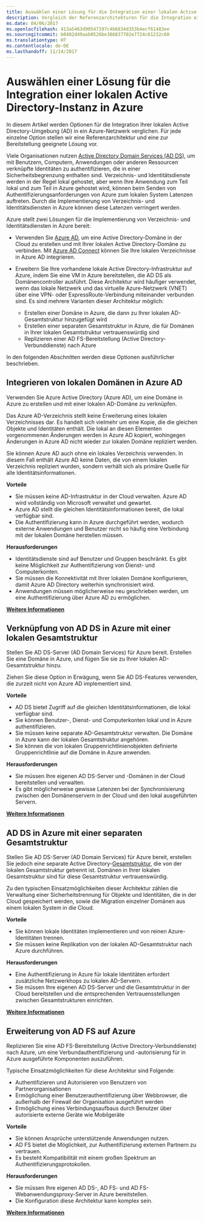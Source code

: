 ```yaml
---
title: Auswählen einer Lösung für die Integration einer lokalen Active Directory-Instanz in Azure
description: Vergleich der Referenzarchitekturen für die Integration einer lokalen Active Directory-Instanz in Azure
ms.date: 04/06/2017
ms.openlocfilehash: 413a5463d90547197c4b6834d353b4ecf61483ee
ms.sourcegitcommit: b0482d49aab0526be386837702e7724c61232c60
ms.translationtype: HT
ms.contentlocale: de-DE
ms.lasthandoff: 11/14/2017
---
```

# <a name="choose-a-solution-for-integrating-on-premises-active-directory-with-azure"></a>Auswählen einer Lösung für die Integration einer lokalen Active Directory-Instanz in Azure

In diesem Artikel werden Optionen für die Integration Ihrer lokalen Active Directory-Umgebung (AD) in ein Azure-Netzwerk verglichen. Für jede einzelne Option stellen wir eine Referenzarchitektur und eine zur Bereitstellung geeignete Lösung vor.

Viele Organisationen nutzen [Active Directory Domain Services (AD DS)][active-directory-domain-services], um mit Benutzern, Computern, Anwendungen oder anderen Ressourcen verknüpfte Identitäten zu authentifizieren, die in einer Sicherheitsbegrenzung enthalten sind. Verzeichnis- und Identitätsdienste werden in der Regel lokal gehostet, aber wenn Ihre Anwendung zum Teil lokal und zum Teil in Azure gehostet wird, können beim Senden von Authentifizierungsanforderungen von Azure zum lokalen System Latenzen auftreten. Durch die Implementierung von Verzeichnis- und Identitätsdiensten in Azure können diese Latenzen verringert werden.

Azure stellt zwei Lösungen für die Implementierung von Verzeichnis- und Identitätsdiensten in Azure bereit: 

* Verwenden Sie [Azure AD][azure-active-directory], um eine Active Directory-Domäne in der Cloud zu erstellen und mit Ihrer lokalen Active Directory-Domäne zu verbinden. Mit [Azure AD Connect][azure-ad-connect] können Sie Ihre lokalen Verzeichnisse in Azure AD integrieren.

* Erweitern Sie Ihre vorhandene lokale Active Directory-Infrastruktur auf Azure, indem Sie eine VM in Azure bereitstellen, die AD DS als Domänencontroller ausführt. Diese Architektur wird häufiger verwendet, wenn das lokale Netzwerk und das virtuelle Azure-Netzwerk (VNET) über eine VPN- oder ExpressRoute-Verbindung miteinander verbunden sind. Es sind mehrere Varianten dieser Architektur möglich: 

    - Erstellen einer Domäne in Azure, die dann zu Ihrer lokalen AD-Gesamtstruktur hinzugefügt wird
    - Erstellen einer separaten Gesamtstruktur in Azure, die für Domänen in Ihrer lokalen Gesamtstruktur vertrauenswürdig sind
    - Replizieren einer AD FS-Bereitstellung (Active Directory-Verbunddienste) nach Azure 

In den folgenden Abschnitten werden diese Optionen ausführlicher beschrieben.

## <a name="integrate-your-on-premises-domains-with-azure-ad"></a>Integrieren von lokalen Domänen in Azure AD

Verwenden Sie Azure Active Directory (Azure AD), um eine Domäne in Azure zu erstellen und mit einer lokalen AD-Domäne zu verknüpfen. 

Das Azure AD-Verzeichnis stellt keine Erweiterung eines lokalen Verzeichnisses dar. Es handelt sich vielmehr um eine Kopie, die die gleichen Objekte und Identitäten enthält. Die lokal an diesen Elementen vorgenommenen Änderungen werden in Azure AD kopiert, wohingegen Änderungen in Azure AD nicht wieder zur lokalen Domäne repliziert werden.

Sie können Azure AD auch ohne ein lokales Verzeichnis verwenden. In diesem Fall enthält Azure AD keine Daten, die von einem lokalen Verzeichnis repliziert wurden, sondern verhält sich als primäre Quelle für alle Identitätsinformationen.


**Vorteile**

* Sie müssen keine AD-Infrastruktur in der Cloud verwalten. Azure AD wird vollständig von Microsoft verwaltet und gewartet.
* Azure AD stellt die gleichen Identitätsinformationen bereit, die lokal verfügbar sind.
* Die Authentifizierung kann in Azure durchgeführt werden, wodurch externe Anwendungen und Benutzer nicht so häufig eine Verbindung mit der lokalen Domäne herstellen müssen.

**Herausforderungen**

* Identitätsdienste sind auf Benutzer und Gruppen beschränkt. Es gibt keine Möglichkeit zur Authentifizierung von Dienst- und Computerkonten.
* Sie müssen die Konnektivität mit Ihrer lokalen Domäne konfigurieren, damit Azure AD Directory weiterhin synchronisiert wird. 
* Anwendungen müssen möglicherweise neu geschrieben werden, um eine Authentifizierung über Azure AD zu ermöglichen.

**[Weitere Informationen][aad]**

## <a name="ad-ds-in-azure-joined-to-an-on-premises-forest"></a>Verknüpfung von AD DS in Azure mit einer lokalen Gesamtstruktur

Stellen Sie AD DS-Server (AD Domain Services) für Azure bereit. Erstellen Sie eine Domäne in Azure, und fügen Sie sie zu Ihrer lokalen AD-Gesamtstruktur hinzu. 

Ziehen Sie diese Option in Erwägung, wenn Sie AD DS-Features verwenden, die zurzeit nicht von Azure AD implementiert sind. 

**Vorteile**

* AD DS bietet Zugriff auf die gleichen Identitätsinformationen, die lokal verfügbar sind.
* Sie können Benutzer-, Dienst- und Computerkonten lokal und in Azure authentifizieren.
* Sie müssen keine separate AD-Gesamtstruktur verwalten. Die Domäne in Azure kann der lokalen Gesamtstruktur angehören.
* Sie können die von lokalen Gruppenrichtlinienobjekten definierte Gruppenrichtlinie auf die Domäne in Azure anwenden.

**Herausforderungen**

* Sie müssen Ihre eigenen AD DS-Server und -Domänen in der Cloud bereitstellen und verwalten.
* Es gibt möglicherweise gewisse Latenzen bei der Synchronisierung zwischen den Domänenservern in der Cloud und den lokal ausgeführten Servern.

**[Weitere Informationen][ad-ds]**

## <a name="ad-ds-in-azure-with-a-separate-forest"></a>AD DS in Azure mit einer separaten Gesamtstruktur

Stellen Sie AD DS-Server (AD Domain Services) für Azure bereit, erstellen Sie jedoch eine separate Active Directory-[Gesamtstruktur][ad-forest-defn], die von der lokalen Gesamtstruktur getrennt ist. Domänen in Ihrer lokalen Gesamtstruktur sind für diese Gesamtstruktur vertrauenswürdig.

Zu den typischen Einsatzmöglichkeiten dieser Architektur zählen die Verwaltung einer Sicherheitstrennung für Objekte und Identitäten, die in der Cloud gespeichert werden, sowie die Migration einzelner Domänen aus einem lokalen System in die Cloud.

**Vorteile**

* Sie können lokale Identitäten implementieren und von reinen Azure-Identitäten trennen.
* Sie müssen keine Replikation von der lokalen AD-Gesamtstruktur nach Azure durchführen.

**Herausforderungen**

* Eine Authentifizierung in Azure für lokale Identitäten erfordert zusätzliche Netzwerkhops zu lokalen AD-Servern.
* Sie müssen Ihre eigenen AD DS-Server und die Gesamtstruktur in der Cloud bereitstellen und die entsprechenden Vertrauensstellungen zwischen Gesamtstrukturen einrichten.

**[Weitere Informationen][ad-ds-forest]**

## <a name="extend-ad-fs-to-azure"></a>Erweiterung von AD FS auf Azure

Replizieren Sie eine AD FS-Bereitstellung (Active Directory-Verbunddienste) nach Azure, um eine Verbundauthentifizierung und -autorisierung für in Azure ausgeführte Komponenten auszuführen. 

Typische Einsatzmöglichkeiten für diese Architektur sind Folgende:

* Authentifizieren und Autorisieren von Benutzern von Partnerorganisationen
* Ermöglichung einer Benutzerauthentifizierung über Webbrowser, die außerhalb der Firewall der Organisation ausgeführt werden
* Ermöglichung eines Verbindungsaufbaus durch Benutzer über autorisierte externe Geräte wie Mobilgeräte 

**Vorteile**

* Sie können Ansprüche unterstützende Anwendungen nutzen.
* AD FS bietet die Möglichkeit, zur Authentifizierung externen Partnern zu vertrauen.
* Es besteht Kompatibilität mit einem großen Spektrum an Authentifizierungsprotokollen.

**Herausforderungen**

* Sie müssen Ihre eigenen AD DS-, AD FS- und AD FS-Webanwendungsproxy-Server in Azure bereitstellen.
* Die Konfiguration diese Architektur kann komplex sein.

**[Weitere Informationen][adfs]**

<!-- links -->

[aad]: ./azure-ad.md
[ad-ds]: ./adds-extend-domain.md
[ad-ds-forest]: ./adds-forest.md
[ad-forest-defn]: https://msdn.microsoft.com/library/ms676906.aspx
[adfs]: ./adfs.md

[active-directory-domain-services]: https://technet.microsoft.com/library/dd448614.aspx
[azure-active-directory]: /azure/active-directory-domain-services/active-directory-ds-overview
[azure-ad-connect]: /azure/active-directory/active-directory-aadconnect
